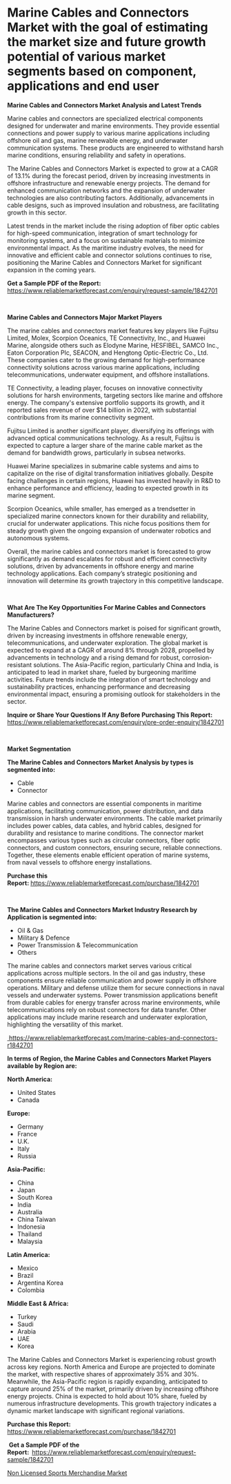 <p><h1>Marine Cables and Connectors Market with the goal of estimating the market size and future growth potential of various market segments based on component, applications and end user</h1></p><p><strong>Marine Cables and Connectors Market Analysis and Latest Trends</strong></p>
<p><p>Marine cables and connectors are specialized electrical components designed for underwater and marine environments. They provide essential connections and power supply to various marine applications including offshore oil and gas, marine renewable energy, and underwater communication systems. These products are engineered to withstand harsh marine conditions, ensuring reliability and safety in operations.</p><p>The Marine Cables and Connectors Market is expected to grow at a CAGR of 13.1% during the forecast period, driven by increasing investments in offshore infrastructure and renewable energy projects. The demand for enhanced communication networks and the expansion of underwater technologies are also contributing factors. Additionally, advancements in cable designs, such as improved insulation and robustness, are facilitating growth in this sector.</p><p>Latest trends in the market include the rising adoption of fiber optic cables for high-speed communication, integration of smart technology for monitoring systems, and a focus on sustainable materials to minimize environmental impact. As the maritime industry evolves, the need for innovative and efficient cable and connector solutions continues to rise, positioning the Marine Cables and Connectors Market for significant expansion in the coming years.</p></p>
<p><strong>Get a Sample PDF of the Report:&nbsp;</strong> <a href="https://www.reliablemarketforecast.com/enquiry/request-sample/1842701?utm_campaign=1842&utm_medium=2&utm_source=Github&utm_content=ia&utm_term=01012025&utm_id=marine-cables-and-connectors">https://www.reliablemarketforecast.com/enquiry/request-sample/1842701</a></p>
<p>&nbsp;</p>
<p><strong>Marine Cables and Connectors Major Market Players</strong></p>
<p><p>The marine cables and connectors market features key players like Fujitsu Limited, Molex, Scorpion Oceanics, TE Connectivity, Inc., and Huawei Marine, alongside others such as Elodyne Marine, HESFIBEL, SAMCO Inc., Eaton Corporation Plc, SEACON, and Hengtong Optic-Electric Co., Ltd. These companies cater to the growing demand for high-performance connectivity solutions across various marine applications, including telecommunications, underwater equipment, and offshore installations.</p><p>TE Connectivity, a leading player, focuses on innovative connectivity solutions for harsh environments, targeting sectors like marine and offshore energy. The company's extensive portfolio supports its growth, and it reported sales revenue of over $14 billion in 2022, with substantial contributions from its marine connectivity segment.</p><p>Fujitsu Limited is another significant player, diversifying its offerings with advanced optical communications technology. As a result, Fujitsu is expected to capture a larger share of the marine cable market as the demand for bandwidth grows, particularly in subsea networks.</p><p>Huawei Marine specializes in submarine cable systems and aims to capitalize on the rise of digital transformation initiatives globally. Despite facing challenges in certain regions, Huawei has invested heavily in R&D to enhance performance and efficiency, leading to expected growth in its marine segment.</p><p>Scorpion Oceanics, while smaller, has emerged as a trendsetter in specialized marine connectors known for their durability and reliability, crucial for underwater applications. This niche focus positions them for steady growth given the ongoing expansion of underwater robotics and autonomous systems.</p><p>Overall, the marine cables and connectors market is forecasted to grow significantly as demand escalates for robust and efficient connectivity solutions, driven by advancements in offshore energy and marine technology applications. Each company’s strategic positioning and innovation will determine its growth trajectory in this competitive landscape.</p></p>
<p>&nbsp;</p>
<p><strong>What Are The Key Opportunities For Marine Cables and Connectors Manufacturers?</strong></p>
<p><p>The Marine Cables and Connectors market is poised for significant growth, driven by increasing investments in offshore renewable energy, telecommunications, and underwater exploration. The global market is expected to expand at a CAGR of around 8% through 2028, propelled by advancements in technology and a rising demand for robust, corrosion-resistant solutions. The Asia-Pacific region, particularly China and India, is anticipated to lead in market share, fueled by burgeoning maritime activities. Future trends include the integration of smart technology and sustainability practices, enhancing performance and decreasing environmental impact, ensuring a promising outlook for stakeholders in the sector.</p></p>
<p><strong>Inquire or Share Your Questions If Any Before Purchasing This Report:</strong> <a href="https://www.reliablemarketforecast.com/enquiry/pre-order-enquiry/1842701?utm_campaign=1842&utm_medium=2&utm_source=Github&utm_content=ia&utm_term=01012025&utm_id=marine-cables-and-connectors">https://www.reliablemarketforecast.com/enquiry/pre-order-enquiry/1842701</a></p>
<p>&nbsp;</p>
<p><strong>Market Segmentation</strong></p>
<p><strong>The Marine Cables and Connectors Market Analysis by types is segmented into:</strong></p>
<p><ul><li>Cable</li><li>Connector</li></ul></p>
<p><p>Marine cables and connectors are essential components in maritime applications, facilitating communication, power distribution, and data transmission in harsh underwater environments. The cable market primarily includes power cables, data cables, and hybrid cables, designed for durability and resistance to marine conditions. The connector market encompasses various types such as circular connectors, fiber optic connectors, and custom connectors, ensuring secure, reliable connections. Together, these elements enable efficient operation of marine systems, from naval vessels to offshore energy installations.</p></p>
<p><strong>Purchase this Report:&nbsp;</strong><a href="https://www.reliablemarketforecast.com/purchase/1842701?utm_campaign=1842&utm_medium=2&utm_source=Github&utm_content=ia&utm_term=01012025&utm_id=marine-cables-and-connectors">https://www.reliablemarketforecast.com/purchase/1842701</a></p>
<p>&nbsp;</p>
<p><strong>The Marine Cables and Connectors Market Industry Research by Application is segmented into:</strong></p>
<p><ul><li>Oil & Gas</li><li>Military & Defence</li><li>Power Transmission & Telecommunication</li><li>Others</li></ul></p>
<p><p>The marine cables and connectors market serves various critical applications across multiple sectors. In the oil and gas industry, these components ensure reliable communication and power supply in offshore operations. Military and defense utilize them for secure connections in naval vessels and underwater systems. Power transmission applications benefit from durable cables for energy transfer across marine environments, while telecommunications rely on robust connectors for data transfer. Other applications may include marine research and underwater exploration, highlighting the versatility of this market.</p></p>
<p><a href="https://www.reliablemarketforecast.com/marine-cables-and-connectors-r1842701?utm_campaign=1842&utm_medium=2&utm_source=Github&utm_content=ia&utm_term=01012025&utm_id=marine-cables-and-connectors">&nbsp;https://www.reliablemarketforecast.com/marine-cables-and-connectors-r1842701</a></p>
<p><strong>In terms of Region, the Marine Cables and Connectors Market Players available by Region are:</strong></p>
<p>
    <p> <strong> North America: </strong>
        <ul>
            <li>United States</li>
            <li>Canada</li>
        </ul>
        </p> 
    <p> <strong> Europe: </strong>
        <ul>
            <li>Germany</li>
            <li>France</li>
            <li>U.K.</li>
            <li>Italy</li>
            <li>Russia</li>
        </ul>
        </p> 
    <p> <strong> Asia-Pacific: </strong>
        <ul>
            <li>China</li>
            <li>Japan</li>
            <li>South Korea</li>
            <li>India</li>
            <li>Australia</li>
            <li>China Taiwan</li>
            <li>Indonesia</li>
            <li>Thailand</li>
            <li>Malaysia</li>
        </ul>
        </p> 
    <p> <strong> Latin America: </strong>
        <ul>
            <li>Mexico</li>
            <li>Brazil</li>
            <li>Argentina Korea</li>
            <li>Colombia</li>
        </ul>
        </p> 
    <p> <strong> Middle East & Africa: </strong>
        <ul>
            <li>Turkey</li>
            <li>Saudi</li>
            <li>Arabia</li>
            <li>UAE</li>
            <li>Korea</li>
        </ul>
    </p>
    </p>
<p><p>The Marine Cables and Connectors Market is experiencing robust growth across key regions. North America and Europe are projected to dominate the market, with respective shares of approximately 35% and 30%. Meanwhile, the Asia-Pacific region is rapidly expanding, anticipated to capture around 25% of the market, primarily driven by increasing offshore energy projects. China is expected to hold about 10% share, fueled by numerous infrastructure developments. This growth trajectory indicates a dynamic market landscape with significant regional variations.</p></p>
<p><strong>Purchase this Report: </strong><a href="https://www.reliablemarketforecast.com/purchase/1842701?utm_campaign=1842&utm_medium=2&utm_source=Github&utm_content=ia&utm_term=01012025&utm_id=marine-cables-and-connectors">https://www.reliablemarketforecast.com/purchase/1842701</a></p>
<p>&nbsp;<strong>Get a Sample PDF of the Report:&nbsp;&nbsp;</strong><a href="https://www.reliablemarketforecast.com/enquiry/request-sample/1842701?utm_campaign=1842&utm_medium=2&utm_source=Github&utm_content=ia&utm_term=01012025&utm_id=marine-cables-and-connectors">https://www.reliablemarketforecast.com/enquiry/request-sample/1842701</a></p>
<p><strong></strong></p>
<p><p><a href="https://github.com/gulaimolin/Market-Research-Report-List-6/blob/main/non-licensed-sports-merchandise-market.md?utm_campaign=1842&utm_medium=2&utm_source=Github&utm_content=ia&utm_term=01012025&utm_id=marine-cables-and-connectors">Non Licensed Sports Merchandise Market</a></p></p>